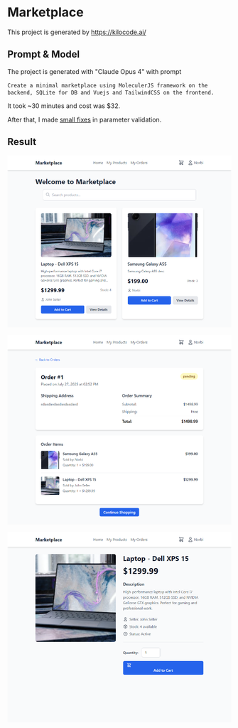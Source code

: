 # Marketplace

This project is generated by https://kilocode.ai/

## Prompt & Model

The project is generated with "Claude Opus 4" with prompt 

```
Create a minimal marketplace using MoleculerJS framework on the backend, SQLite for DB and Vuejs and TailwindCSS on the frontend.
```

It took ~30 minutes and cost was $32.

After that, I made [small fixes](https://github.com/icebob/kilo-code-demo-marketplace/commit/e5fa768c8d365da3c3332867386ecf37ac6dd2d1) in parameter validation.


## Result

![alt text](images/chrome_4p3xELUS3y.png)

![alt text](images/chrome_DfTV4vS3G5.png)

![alt text](images/chrome_3poJWTob92.png)